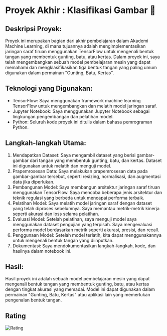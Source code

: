 # Proyek Akhir : Klasifikasi Gambar 🌟

## Deskripsi Proyek:
Proyek ini merupakan bagian dari akhir pembelajaran dalam Akademi Machine Learning, di mana tujuannya adalah mengimplementasikan jaringan saraf tiruan menggunakan TensorFlow untuk mengenali bentuk tangan yang membentuk gunting, batu, atau kertas. Dalam proyek ini, saya telah mengembangkan sebuah model pembelajaran mesin yang dapat memahami dan mengklasifikasikan tiga bentuk tangan yang paling umum digunakan dalam permainan "Gunting, Batu, Kertas".

## Teknologi yang Digunakan:
- TensorFlow: Saya menggunakan framework machine learning TensorFlow untuk mengembangkan dan melatih model jaringan saraf.
- Jupyter Notebook: Saya menggunakan Jupyter Notebook sebagai lingkungan pengembangan dan pelatihan model.
- Python: Seluruh kode proyek ini ditulis dalam bahasa pemrograman Python.

## Langkah-langkah Utama:
1. Mendapatkan Dataset: Saya mengambil dataset yang berisi gambar-gambar dari tangan yang membentuk gunting, batu, dan kertas. Dataset ini digunakan untuk melatih dan menguji model.
2. Prapemrosesan Data: Saya melakukan prapemrosesan data pada gambar-gambar tersebut, seperti resizing, normalisasi, dan augmentasi data jika diperlukan.
3. Pembangunan Model: Saya membangun arsitektur jaringan saraf tiruan menggunakan TensorFlow. Saya mencoba beberapa jenis arsitektur dan teknik regulasi yang berbeda untuk mencapai performa terbaik.
4. Pelatihan Model: Saya melatih model jaringan saraf dengan dataset yang telah diproses sebelumnya. Saya memantau metrik-metrik kinerja seperti akurasi dan loss selama pelatihan.
5. Evaluasi Model: Setelah pelatihan, saya menguji model saya menggunakan dataset pengujian yang terpisah. Saya mengevaluasi performa model berdasarkan metrik seperti akurasi, presisi, dan recall.
6. Penggunaan Model: Setelah model terlatih, kita dapat menggunakannya untuk mengenali bentuk tangan yang diinputkan.
7. Dokumentasi: Saya mendokumentasikan langkah-langkah, kode, dan hasilnya dalam notebook ini.

## Hasil:
Hasil proyek ini adalah sebuah model pembelajaran mesin yang dapat mengenali bentuk tangan yang membentuk gunting, batu, atau kertas dengan tingkat akurasi yang memadai. Model ini dapat digunakan dalam permainan "Gunting, Batu, Kertas" atau aplikasi lain yang memerlukan pengenalan bentuk tangan.

## Rating
![Rating]('https://github.com/FaisalRifaldi08/ML-project/blob/main/ML%20Rating%20.png')
